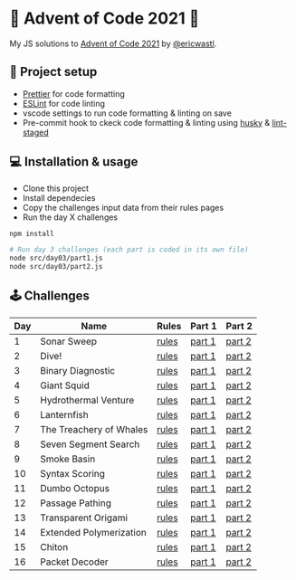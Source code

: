 # 🎅 Advent of Code 2021 🎄

My JS solutions to [Advent of Code 2021](https://adventofcode.com/2021/) by [@ericwastl](https://twitter.com/ericwastl).

## 💅 Project setup

- [Prettier](https://prettier.io/) for code formatting
- [ESLint](https://eslint.org/) for code linting
- vscode settings to run code formatting & linting on save
- Pre-commit hook to ckeck code formatting & linting using [husky](https://typicode.github.io/husky/) & [lint-staged](https://github.com/okonet/lint-staged)

## 💻️ Installation & usage

- Clone this project
- Install dependecies
- Copy the challenges input data from their rules pages
- Run the day X challenges

```bash
npm install

# Run day 3 challenges (each part is coded in its own file)
node src/day03/part1.js
node src/day03/part2.js
```

## 🕹️ Challenges

| Day | Name                    | Rules                                         | Part 1                         | Part 2                         |
| --- | ----------------------- | --------------------------------------------- | ------------------------------ | ------------------------------ |
| 1   | Sonar Sweep             | [rules](https://adventofcode.com/2021/day/1)  | [part 1](./src/day01/part1.js) | [part 2](./src/day01/part2.js) |
| 2   | Dive!                   | [rules](https://adventofcode.com/2021/day/2)  | [part 1](./src/day02/part1.js) | [part 2](./src/day02/part2.js) |
| 3   | Binary Diagnostic       | [rules](https://adventofcode.com/2021/day/3)  | [part 1](./src/day03/part1.js) | [part 2](./src/day03/part2.js) |
| 4   | Giant Squid             | [rules](https://adventofcode.com/2021/day/4)  | [part 1](./src/day04/part1.js) | [part 2](./src/day04/part2.js) |
| 5   | Hydrothermal Venture    | [rules](https://adventofcode.com/2021/day/5)  | [part 1](./src/day05/part1.js) | [part 2](./src/day05/part2.js) |
| 6   | Lanternfish             | [rules](https://adventofcode.com/2021/day/6)  | [part 1](./src/day06/part1.js) | [part 2](./src/day06/part2.js) |
| 7   | The Treachery of Whales | [rules](https://adventofcode.com/2021/day/7)  | [part 1](./src/day07/part1.js) | [part 2](./src/day07/part2.js) |
| 8   | Seven Segment Search    | [rules](https://adventofcode.com/2021/day/8)  | [part 1](./src/day08/part1.js) | [part 2](./src/day08/part2.js) |
| 9   | Smoke Basin             | [rules](https://adventofcode.com/2021/day/9)  | [part 1](./src/day09/part1.js) | [part 2](./src/day09/part2.js) |
| 10  | Syntax Scoring          | [rules](https://adventofcode.com/2021/day/10) | [part 1](./src/day10/part1.js) | [part 2](./src/day10/part2.js) |
| 11  | Dumbo Octopus           | [rules](https://adventofcode.com/2021/day/11) | [part 1](./src/day11/part1.js) | [part 2](./src/day11/part2.js) |
| 12  | Passage Pathing         | [rules](https://adventofcode.com/2021/day/12) | [part 1](./src/day12/part1.js) | [part 2](./src/day12/part2.js) |
| 13  | Transparent Origami     | [rules](https://adventofcode.com/2021/day/13) | [part 1](./src/day13/part1.js) | [part 2](./src/day13/part2.js) |
| 14  | Extended Polymerization | [rules](https://adventofcode.com/2021/day/14) | [part 1](./src/day14/part1.js) | [part 2](./src/day14/part2.js) |
| 15  | Chiton                  | [rules](https://adventofcode.com/2021/day/15) | [part 1](./src/day15/part1.js) | [part 2](./src/day15/part2.js) |
| 16  | Packet Decoder          | [rules](https://adventofcode.com/2021/day/16) | [part 1](./src/day16/part1.js) | [part 2](./src/day16/part2.js) |
